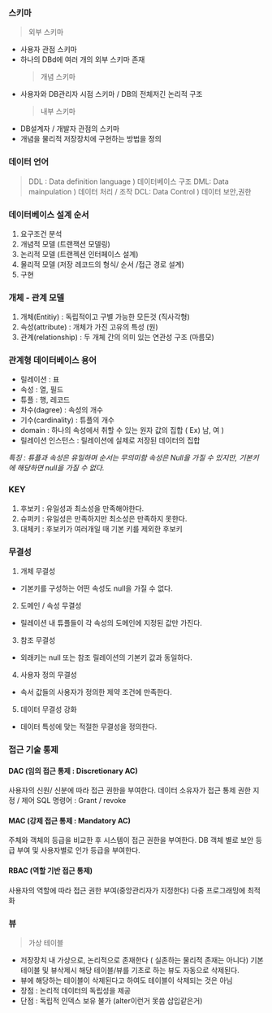 <h3 id="스키마">스키마</h3>
<blockquote>
<p>외부 스키마 </p>
</blockquote>
<ul>
<li>사용자 관점 스키마</li>
<li>하나의 DBd에 여러 개의 외부 스키마 존재<blockquote>
<p>개념 스키마</p>
</blockquote>
</li>
<li>사용자와 DB관리자 시점 스키마 / DB의 전체저긴 논리적 구조<blockquote>
<p>내부 스키마</p>
</blockquote>
</li>
<li>DB설계자 / 개발자 관점의 스키마</li>
<li>개념을 물리적 저장장치에 구현하는 방법을 정의</li>
</ul>
<h3 id="데이터-언어">데이터 언어</h3>
<blockquote>
<p>DDL : Data definition language ) 데이터베이스 구조
DML: Data mainpulation ) 데이터 처리 / 조작
DCL: Data Control ) 데이터 보안,권한</p>
</blockquote>
<h3 id="데이터베이스-설계-순서">데이터베이스 설계 순서</h3>
<ol>
<li>요구조건 분석</li>
<li>개념적 모델 (트랜잭션 모델링)</li>
<li>논리적 모델 (트랜젝션 인터페이스 설계)</li>
<li>물리적 모델 (저장 레코드의 형식/ 순서 /접근 경로 설계)</li>
<li>구현</li>
</ol>
<h3 id="개체---관계-모델">개체 - 관계 모델</h3>
<ol>
<li>개체(Entitiy) : 독립적이고 구별 가능한 모든것 (직사각형)</li>
<li>속성(attribute) : 개체가 가진 고유의 특성 (원)</li>
<li>관계(relationship) : 두 개체 간의 의미 있는 연관성 구조 (마름모)</li>
</ol>
<h3 id="관계형-데이터베이스-용어">관계형 데이터베이스 용어</h3>
<ul>
<li>릴레이션 : 표</li>
<li>속성 : 열, 필드</li>
<li>튜플 : 행, 레코드</li>
<li>차수(dagree) : 속성의 개수</li>
<li>기수(cardinality) : 튜플의 개수</li>
<li>domain : 하나의 속성에서 취할 수 있는 원자 값의 집합 ( Ex) 남, 여 )</li>
<li>릴레이션 인스턴스 : 릴레이션에 실제로 저장된 데이터의 집합</li>
</ul>
<p><em>특징 : 튜플과 속성은 유일하며 순서는 무의미함
속성은 Null을 가질 수 있지만, 기본키에 해당하면 null을 가질 수 없다.</em></p>
<h3 id="key">KEY</h3>
<ol>
<li>후보키 : 유일성과 최소성을 만족해야한다.</li>
<li>슈퍼키 : 유일성은 만족하지만 최소성은 만족하지 못한다.</li>
<li>대체키 : 후보키가 여러개일 때 기본 키를 제외한 후보키</li>
</ol>
<h3 id="무결성">무결성</h3>
<ol>
<li>개체 무결성</li>
</ol>
<ul>
<li>기본키를 구성하는 어떤 속성도 null을 가질 수 없다.</li>
</ul>
<ol start="2">
<li>도메인 / 속성 무결성</li>
</ol>
<ul>
<li>릴레이션 내 튜플들이 각 속성의 도메인에 지정된 값만 가진다.</li>
</ul>
<ol start="3">
<li>참조 무결성</li>
</ol>
<ul>
<li>외래키는 null 또는 참조 릴레이션의 기본키 값과 동일하다.</li>
</ul>
<ol start="4">
<li>사용자 정의 무결성</li>
</ol>
<ul>
<li>속서 값들의 사용자가 정의한 제약 조건에 만족한다.</li>
</ul>
<ol start="5">
<li>데이터 무결성 강화</li>
</ol>
<ul>
<li>데이터 특성에 맞는 적절한 무결성을 정의한다.</li>
</ul>
<h3 id="접근-기술-통제">접근 기술 통제</h3>
<blockquote>
</blockquote>
<h4 id="dac-임의-접근-통제--discretionary-ac">DAC (임의 접근 통제 : Discretionary AC)</h4>
<p>사용자의 신원/ 신분에 따라 접근 권한을 부여한다.
데이터 소유자가 접근 통제 권한 지정 / 제어
SQL 명령어 : Grant / revoke</p>
<h4 id="mac-강제-접근-통제--mandatory-ac">MAC (강제 접근 통제 : Mandatory AC)</h4>
<p>주체와 객체의 등급을 비교한 후 시스템이 접근 권한을 부여한다.
DB 객체 별로 보안 등급 부여 및 사용자별로 인가 등급을 부여한다.</p>
<h4 id="rbac-역할-기반-접근-통제">RBAC (역할 기반 접근 통제)</h4>
<p>사용자의 역할에 따라 접근 권한 부여(중앙관리자가 지정한다)
다중 프로그래밍에 최적화</p>
<h3 id="뷰">뷰</h3>
<blockquote>
<p>가상 테이블</p>
</blockquote>
<ul>
<li>저장장치 내 가상으로, 논리적으로 존재한다 ( 실존하는 물리적 존재는 아니다)
기본테이블 및 뷰삭제시 해당 테이블/뷰를 기초로 하는 뷰도 자동으로 삭제된다.</li>
<li>뷰에 해당하는 테이블이 삭제된다고 하여도 테이블이 삭제되는 것은 아님</li>
<li>장점 : 논리적 데이터의 독립성을 제공</li>
<li>단점 : 독립적 인덱스 보유 불가 (alter이런거 못씀 삽입같은거)</li>
</ul>